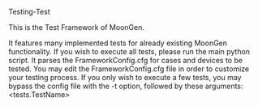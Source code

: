 Testing-Test

This is the Test Framework of MoonGen.

It features many implemented tests for already existing MoonGen functionality.
If you wish to execute all tests, please run the main python script. It parses the FrameworkConfig.cfg for cases and devices to be tested.
You may edit the FrameworkConfig.cfg file in order to customize your testing process.
If you only wish to execute a few tests, you may bypass the config file with the -t option, followed by these arguments: <tests.TestName> <PCIe ID DUT1> <PCIe ID DUT2 if needed>

